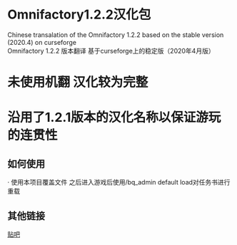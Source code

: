 # Omnifactory1.2.2汉化包
Chinese transalation of the Omnifactory 1.2.2 based on the stable version (2020.4) on curseforge
<br>
Omnifactory 1.2.2 版本翻译 基于curseforge上的稳定版（2020年4月版）
# 未使用机翻 汉化较为完整
# 沿用了1.2.1版本的汉化名称以保证游玩的连贯性
## 如何使用
· 使用本项目覆盖文件 之后进入游戏后使用/bq_admin default load对任务书进行重载
## 其他链接
[贴吧](https://tieba.baidu.com/p/6761161566)
